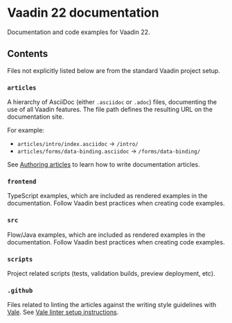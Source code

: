 # Vaadin 22 documentation

Documentation and code examples for Vaadin 22.

## Contents

Files not explicitly listed below are from the standard Vaadin project setup.

### `articles`
A hierarchy of AsciiDoc (either `.asciidoc` or `.adoc`) files, documenting the use of all Vaadin features. The file path defines the resulting URL on the documentation site.

For example:
- `articles/intro/index.asciidoc` → `/intro/`
- `articles/forms/data-binding.asciidoc` → `/forms/data-binding/`

See [Authoring articles](https://github.com/vaadin/docs/wiki/Authoring-articles) to learn how to write documentation articles.

### `frontend`
TypeScript examples, which are included as rendered examples in the documentation. Follow Vaadin best practices when creating code examples.

### `src`
Flow/Java examples, which are included as rendered examples in the documentation. Follow Vaadin best practices when creating code examples.

### `scripts`
Project related scripts (tests, validation builds, preview deployment, etc).

### `.github`
Files related to linting the articles against the writing style guidelines with [Vale](https://docs.errata.ai/vale/about). See [Vale linter setup instructions](https://github.com/vaadin/docs/wiki/Writing-style-guide-checks).
